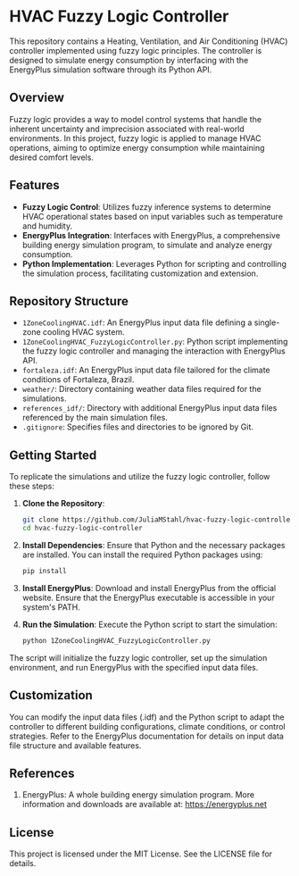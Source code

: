 # HVAC Fuzzy Logic Controller

This repository contains a Heating, Ventilation, and Air Conditioning (HVAC) controller implemented using fuzzy logic principles. The controller is designed to simulate energy consumption by interfacing with the EnergyPlus simulation software through its Python API.

## Overview

Fuzzy logic provides a way to model control systems that handle the inherent uncertainty and imprecision associated with real-world environments. In this project, fuzzy logic is applied to manage HVAC operations, aiming to optimize energy consumption while maintaining desired comfort levels.

## Features

- **Fuzzy Logic Control**: Utilizes fuzzy inference systems to determine HVAC operational states based on input variables such as temperature and humidity.
- **EnergyPlus Integration**: Interfaces with EnergyPlus, a comprehensive building energy simulation program, to simulate and analyze energy consumption.
- **Python Implementation**: Leverages Python for scripting and controlling the simulation process, facilitating customization and extension.

## Repository Structure

- `1ZoneCoolingHVAC.idf`: An EnergyPlus input data file defining a single-zone cooling HVAC system.
- `1ZoneCoolingHVAC_FuzzyLogicController.py`: Python script implementing the fuzzy logic controller and managing the interaction with EnergyPlus API.
- `fortaleza.idf`: An EnergyPlus input data file tailored for the climate conditions of Fortaleza, Brazil.
- `weather/`: Directory containing weather data files required for the simulations.
- `references_idf/`: Directory with additional EnergyPlus input data files referenced by the main simulation files.
- `.gitignore`: Specifies files and directories to be ignored by Git.

## Getting Started

To replicate the simulations and utilize the fuzzy logic controller, follow these steps:

1. **Clone the Repository**:
   ```bash
   git clone https://github.com/JuliaMStahl/hvac-fuzzy-logic-controller.git
   cd hvac-fuzzy-logic-controller

2. **Install Dependencies**: Ensure that Python and the necessary packages are installed. You can install the required Python packages using:
    ```bash
    pip install 

3. **Install EnergyPlus**: Download and install EnergyPlus from the official website. Ensure that the EnergyPlus executable is accessible in your system's PATH.

4. **Run the Simulation**: Execute the Python script to start the simulation:

    ```bash
    python 1ZoneCoolingHVAC_FuzzyLogicController.py

The script will initialize the fuzzy logic controller, set up the simulation environment, and run EnergyPlus with the specified input data files.

## Customization
You can modify the input data files (.idf) and the Python script to adapt the controller to different building configurations, climate conditions, or control strategies. Refer to the EnergyPlus documentation for details on input data file structure and available features.

## References
1. EnergyPlus: A whole building energy simulation program. More information and downloads are available at: https://energyplus.net

## License
This project is licensed under the MIT License. See the LICENSE file for details.